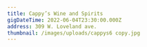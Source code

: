 ```yaml
---
title: Cappy’s Wine and Spirits
gigDateTime: 2022-06-04T23:30:00.000Z
address: 309 W. Loveland ave.
thumbnail: /images/uploads/cappys6 copy.jpg
---
```


